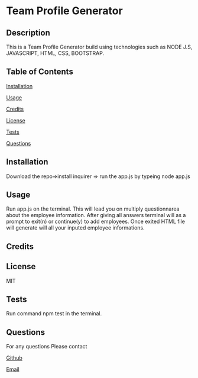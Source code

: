 
# Team Profile Generator

## Description
This is a Team Profile Generator build using technologies such as NODE J.S, JAVASCRIPT, HTML, CSS, BOOTSTRAP.
## Table of Contents
[Installation](#installation)

[Usage](#usage)

[Credits](#credits)

[License](#license)

[Tests](#tests)

[Questions](#questions)

## Installation
Download the repo=>install inquirer => run the app.js by typeing node app.js
## Usage
Run app.js on the terminal.
This will lead you on multiply questionnarea about the employee information.
After giving all answers terminal will as a prompt to exit(n) or continue(y) to add employees. 
Once exited HTML file will generate will all your inputed employee informations.
## Credits

## License
MIT
## Tests
Run command npm test in the terminal.
## Questions
For any questions Please contact

[Github](https://github.com/LohithAmal "My Github")

[Email](lohith05amal@gmail.com "My Email")
